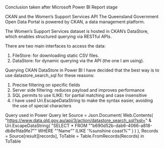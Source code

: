 Conclusion taken after Microsoft Power BI Report stage

CKAN and the Women’s Support Services API
The Queensland Government Open Data Portal is powered by CKAN, a data management platform.

The Women’s Support Services dataset is hosted in CKAN’s DataStore, which enables structured querying via RESTful APIs.

There are two main interfaces to access the data:

1. FileStore: for downloading static CSV files.
2. DataStore: for dynamic querying via the API (the one I am using).

Querying CKAN DataStore in Power BI
I have decided that the best way is to use datastore_search_sql for these reasons:

1. Precise filtering on specific fields
2. Server side filtering: reduces payload and improves performance
3. SQL permits to use ILIKE: for partial matching and case insensitive
4. I have used Uri.EscapeDataString to make the syntax easier, avoiding the use of special characters

Query used in Power Query
let
Source = Json.Document(
Web.Contents(
"https://www.data.qld.gov.au/api/3/action/datastore_search_sql?sql=" &
Uri.EscapeDataString(
"SELECT \* FROM ""b690d52b-dab6-4066-a818-db8e1fda9fe7"" WHERE ""Name"" ILIKE '%sunshine coast%'"
)
)
),
Records = Source[result][records],
ToTable = Table.FromRecords(Records)
in
ToTable

